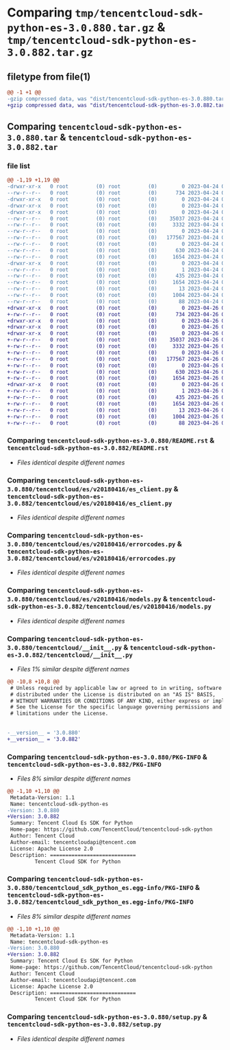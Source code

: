 # Comparing `tmp/tencentcloud-sdk-python-es-3.0.880.tar.gz` & `tmp/tencentcloud-sdk-python-es-3.0.882.tar.gz`

## filetype from file(1)

```diff
@@ -1 +1 @@
-gzip compressed data, was "dist/tencentcloud-sdk-python-es-3.0.880.tar", last modified: Mon Apr 24 03:04:29 2023, max compression
+gzip compressed data, was "dist/tencentcloud-sdk-python-es-3.0.882.tar", last modified: Wed Apr 26 03:19:35 2023, max compression
```

## Comparing `tencentcloud-sdk-python-es-3.0.880.tar` & `tencentcloud-sdk-python-es-3.0.882.tar`

### file list

```diff
@@ -1,19 +1,19 @@
-drwxr-xr-x   0 root         (0) root         (0)        0 2023-04-24 03:04:29.000000 tencentcloud-sdk-python-es-3.0.880/
--rw-r--r--   0 root         (0) root         (0)      734 2023-04-24 03:04:28.000000 tencentcloud-sdk-python-es-3.0.880/README.rst
-drwxr-xr-x   0 root         (0) root         (0)        0 2023-04-24 03:04:29.000000 tencentcloud-sdk-python-es-3.0.880/tencentcloud/
-drwxr-xr-x   0 root         (0) root         (0)        0 2023-04-24 03:04:29.000000 tencentcloud-sdk-python-es-3.0.880/tencentcloud/es/
-drwxr-xr-x   0 root         (0) root         (0)        0 2023-04-24 03:04:29.000000 tencentcloud-sdk-python-es-3.0.880/tencentcloud/es/v20180416/
--rw-r--r--   0 root         (0) root         (0)    35037 2023-04-24 03:04:28.000000 tencentcloud-sdk-python-es-3.0.880/tencentcloud/es/v20180416/es_client.py
--rw-r--r--   0 root         (0) root         (0)     3332 2023-04-24 03:04:28.000000 tencentcloud-sdk-python-es-3.0.880/tencentcloud/es/v20180416/errorcodes.py
--rw-r--r--   0 root         (0) root         (0)        0 2023-04-24 03:04:28.000000 tencentcloud-sdk-python-es-3.0.880/tencentcloud/es/v20180416/__init__.py
--rw-r--r--   0 root         (0) root         (0)   177567 2023-04-24 03:04:28.000000 tencentcloud-sdk-python-es-3.0.880/tencentcloud/es/v20180416/models.py
--rw-r--r--   0 root         (0) root         (0)        0 2023-04-24 03:04:28.000000 tencentcloud-sdk-python-es-3.0.880/tencentcloud/es/__init__.py
--rw-r--r--   0 root         (0) root         (0)      630 2023-04-24 03:04:28.000000 tencentcloud-sdk-python-es-3.0.880/tencentcloud/__init__.py
--rw-r--r--   0 root         (0) root         (0)     1654 2023-04-24 03:04:29.000000 tencentcloud-sdk-python-es-3.0.880/PKG-INFO
-drwxr-xr-x   0 root         (0) root         (0)        0 2023-04-24 03:04:29.000000 tencentcloud-sdk-python-es-3.0.880/tencentcloud_sdk_python_es.egg-info/
--rw-r--r--   0 root         (0) root         (0)        1 2023-04-24 03:04:29.000000 tencentcloud-sdk-python-es-3.0.880/tencentcloud_sdk_python_es.egg-info/dependency_links.txt
--rw-r--r--   0 root         (0) root         (0)      435 2023-04-24 03:04:29.000000 tencentcloud-sdk-python-es-3.0.880/tencentcloud_sdk_python_es.egg-info/SOURCES.txt
--rw-r--r--   0 root         (0) root         (0)     1654 2023-04-24 03:04:29.000000 tencentcloud-sdk-python-es-3.0.880/tencentcloud_sdk_python_es.egg-info/PKG-INFO
--rw-r--r--   0 root         (0) root         (0)       13 2023-04-24 03:04:29.000000 tencentcloud-sdk-python-es-3.0.880/tencentcloud_sdk_python_es.egg-info/top_level.txt
--rw-r--r--   0 root         (0) root         (0)     1004 2023-04-24 03:04:28.000000 tencentcloud-sdk-python-es-3.0.880/setup.py
--rw-r--r--   0 root         (0) root         (0)       88 2023-04-24 03:04:29.000000 tencentcloud-sdk-python-es-3.0.880/setup.cfg
+drwxr-xr-x   0 root         (0) root         (0)        0 2023-04-26 03:19:35.000000 tencentcloud-sdk-python-es-3.0.882/
+-rw-r--r--   0 root         (0) root         (0)      734 2023-04-26 03:19:35.000000 tencentcloud-sdk-python-es-3.0.882/README.rst
+drwxr-xr-x   0 root         (0) root         (0)        0 2023-04-26 03:19:35.000000 tencentcloud-sdk-python-es-3.0.882/tencentcloud/
+drwxr-xr-x   0 root         (0) root         (0)        0 2023-04-26 03:19:35.000000 tencentcloud-sdk-python-es-3.0.882/tencentcloud/es/
+drwxr-xr-x   0 root         (0) root         (0)        0 2023-04-26 03:19:35.000000 tencentcloud-sdk-python-es-3.0.882/tencentcloud/es/v20180416/
+-rw-r--r--   0 root         (0) root         (0)    35037 2023-04-26 03:19:35.000000 tencentcloud-sdk-python-es-3.0.882/tencentcloud/es/v20180416/es_client.py
+-rw-r--r--   0 root         (0) root         (0)     3332 2023-04-26 03:19:35.000000 tencentcloud-sdk-python-es-3.0.882/tencentcloud/es/v20180416/errorcodes.py
+-rw-r--r--   0 root         (0) root         (0)        0 2023-04-26 03:19:35.000000 tencentcloud-sdk-python-es-3.0.882/tencentcloud/es/v20180416/__init__.py
+-rw-r--r--   0 root         (0) root         (0)   177567 2023-04-26 03:19:35.000000 tencentcloud-sdk-python-es-3.0.882/tencentcloud/es/v20180416/models.py
+-rw-r--r--   0 root         (0) root         (0)        0 2023-04-26 03:19:35.000000 tencentcloud-sdk-python-es-3.0.882/tencentcloud/es/__init__.py
+-rw-r--r--   0 root         (0) root         (0)      630 2023-04-26 03:19:35.000000 tencentcloud-sdk-python-es-3.0.882/tencentcloud/__init__.py
+-rw-r--r--   0 root         (0) root         (0)     1654 2023-04-26 03:19:35.000000 tencentcloud-sdk-python-es-3.0.882/PKG-INFO
+drwxr-xr-x   0 root         (0) root         (0)        0 2023-04-26 03:19:35.000000 tencentcloud-sdk-python-es-3.0.882/tencentcloud_sdk_python_es.egg-info/
+-rw-r--r--   0 root         (0) root         (0)        1 2023-04-26 03:19:35.000000 tencentcloud-sdk-python-es-3.0.882/tencentcloud_sdk_python_es.egg-info/dependency_links.txt
+-rw-r--r--   0 root         (0) root         (0)      435 2023-04-26 03:19:35.000000 tencentcloud-sdk-python-es-3.0.882/tencentcloud_sdk_python_es.egg-info/SOURCES.txt
+-rw-r--r--   0 root         (0) root         (0)     1654 2023-04-26 03:19:35.000000 tencentcloud-sdk-python-es-3.0.882/tencentcloud_sdk_python_es.egg-info/PKG-INFO
+-rw-r--r--   0 root         (0) root         (0)       13 2023-04-26 03:19:35.000000 tencentcloud-sdk-python-es-3.0.882/tencentcloud_sdk_python_es.egg-info/top_level.txt
+-rw-r--r--   0 root         (0) root         (0)     1004 2023-04-26 03:19:35.000000 tencentcloud-sdk-python-es-3.0.882/setup.py
+-rw-r--r--   0 root         (0) root         (0)       88 2023-04-26 03:19:35.000000 tencentcloud-sdk-python-es-3.0.882/setup.cfg
```

### Comparing `tencentcloud-sdk-python-es-3.0.880/README.rst` & `tencentcloud-sdk-python-es-3.0.882/README.rst`

 * *Files identical despite different names*

### Comparing `tencentcloud-sdk-python-es-3.0.880/tencentcloud/es/v20180416/es_client.py` & `tencentcloud-sdk-python-es-3.0.882/tencentcloud/es/v20180416/es_client.py`

 * *Files identical despite different names*

### Comparing `tencentcloud-sdk-python-es-3.0.880/tencentcloud/es/v20180416/errorcodes.py` & `tencentcloud-sdk-python-es-3.0.882/tencentcloud/es/v20180416/errorcodes.py`

 * *Files identical despite different names*

### Comparing `tencentcloud-sdk-python-es-3.0.880/tencentcloud/es/v20180416/models.py` & `tencentcloud-sdk-python-es-3.0.882/tencentcloud/es/v20180416/models.py`

 * *Files identical despite different names*

### Comparing `tencentcloud-sdk-python-es-3.0.880/tencentcloud/__init__.py` & `tencentcloud-sdk-python-es-3.0.882/tencentcloud/__init__.py`

 * *Files 1% similar despite different names*

```diff
@@ -10,8 +10,8 @@
 # Unless required by applicable law or agreed to in writing, software
 # distributed under the License is distributed on an "AS IS" BASIS,
 # WITHOUT WARRANTIES OR CONDITIONS OF ANY KIND, either express or implied.
 # See the License for the specific language governing permissions and
 # limitations under the License.
 
 
-__version__ = '3.0.880'
+__version__ = '3.0.882'
```

### Comparing `tencentcloud-sdk-python-es-3.0.880/PKG-INFO` & `tencentcloud-sdk-python-es-3.0.882/PKG-INFO`

 * *Files 8% similar despite different names*

```diff
@@ -1,10 +1,10 @@
 Metadata-Version: 1.1
 Name: tencentcloud-sdk-python-es
-Version: 3.0.880
+Version: 3.0.882
 Summary: Tencent Cloud Es SDK for Python
 Home-page: https://github.com/TencentCloud/tencentcloud-sdk-python
 Author: Tencent Cloud
 Author-email: tencentcloudapi@tencent.com
 License: Apache License 2.0
 Description: ============================
         Tencent Cloud SDK for Python
```

### Comparing `tencentcloud-sdk-python-es-3.0.880/tencentcloud_sdk_python_es.egg-info/PKG-INFO` & `tencentcloud-sdk-python-es-3.0.882/tencentcloud_sdk_python_es.egg-info/PKG-INFO`

 * *Files 8% similar despite different names*

```diff
@@ -1,10 +1,10 @@
 Metadata-Version: 1.1
 Name: tencentcloud-sdk-python-es
-Version: 3.0.880
+Version: 3.0.882
 Summary: Tencent Cloud Es SDK for Python
 Home-page: https://github.com/TencentCloud/tencentcloud-sdk-python
 Author: Tencent Cloud
 Author-email: tencentcloudapi@tencent.com
 License: Apache License 2.0
 Description: ============================
         Tencent Cloud SDK for Python
```

### Comparing `tencentcloud-sdk-python-es-3.0.880/setup.py` & `tencentcloud-sdk-python-es-3.0.882/setup.py`

 * *Files identical despite different names*

